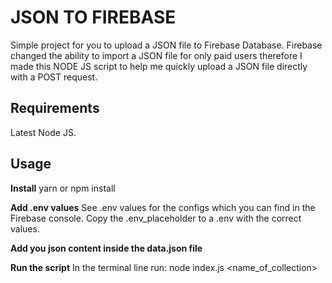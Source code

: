 # JSON TO FIREBASE

Simple project for you to upload a JSON file to Firebase Database. Firebase changed the ability to import a JSON file for only paid users therefore I made this NODE JS script to help me quickly upload a JSON file directly with a POST request.

## Requirements
Latest Node JS.

## Usage

**Install**
yarn or npm install

**Add .env values**
See .env values for the configs which you can find in the Firebase console.
Copy the .env_placeholder to a .env with the correct values.

**Add you json content inside the data.json file**


**Run the script**
In the terminal line run:
node index.js <name_of_collection>

